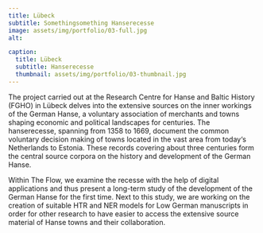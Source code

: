 ```yaml
---
title: Lübeck
subtitle: Somethingsomething Hanserecesse
image: assets/img/portfolio/03-full.jpg
alt: 

caption:
  title: Lübeck
  subtitle: Hanserecesse
  thumbnail: assets/img/portfolio/03-thumbnail.jpg
---
```

The project carried out at the Research Centre for Hanse and Baltic History (FGHO) in Lübeck delves into the extensive sources on the inner workings of the German Hanse, a voluntary association of merchants and towns shaping economic and political landscapes for centuries. The hanserecesse, spanning from 1358 to 1669, document the common voluntary decision making of towns located in the vast area from today‘s Netherlands to Estonia. These records covering about three centuries form the central source corpora on the history and development of the German Hanse. 


Within The Flow, we examine the recesse with the help of digital applications and thus present a long-term study of the development of the German Hanse for the first time. Next to this study, we are working on the creation of suitable HTR and NER models for Low German manuscripts in order for other research to have easier to access the extensive source material of Hanse towns and their collaboration.